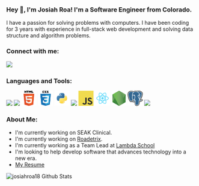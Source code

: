 ### Hey 👋, I'm Josiah Roa! I'm a Software Engineer from Colorado.
I have a passion for solving problems with computers. I have been coding for 3 years with experience in full-stack web development and solving data structure and algorithm problems.

### Connect with me:
<a href='https://www.linkedin.com/in/josiah-roa/'>
    <img width="30" src="https://cdn.jsdelivr.net/npm/simple-icons@v3/icons/linkedin.svg" />
</a>


### Languages and Tools:
<code><img width="40" src="https://cdn.jsdelivr.net/npm/simple-icons@v3/icons/github.svg" /></code>
<code><img width="40" src="https://cdn.jsdelivr.net/npm/simple-icons@v3/icons/git.svg" /></code>
<code><img width='40px' src='https://raw.githubusercontent.com/github/explore/80688e429a7d4ef2fca1e82350fe8e3517d3494d/topics/html/html.png'/></code>
<code><img width='40px' src='https://raw.githubusercontent.com/github/explore/80688e429a7d4ef2fca1e82350fe8e3517d3494d/topics/css/css.png'/></code>
<code><img width='40px' src='https://raw.githubusercontent.com/github/explore/80688e429a7d4ef2fca1e82350fe8e3517d3494d/topics/python/python.png'/></code>
<code><img width="40" src="https://cdn.jsdelivr.net/npm/simple-icons@v3/icons/cplusplus.svg" /></code>
<code><img width='40px' src='https://raw.githubusercontent.com/github/explore/80688e429a7d4ef2fca1e82350fe8e3517d3494d/topics/javascript/javascript.png'/></code>
<code><img width='40px' src='https://raw.githubusercontent.com/github/explore/80688e429a7d4ef2fca1e82350fe8e3517d3494d/topics/react/react.png'/></code>
<code><img width='40px' src='https://raw.githubusercontent.com/github/explore/80688e429a7d4ef2fca1e82350fe8e3517d3494d/topics/nodejs/nodejs.png'/></code>
<code><img width='40px' src='https://raw.githubusercontent.com/github/explore/80688e429a7d4ef2fca1e82350fe8e3517d3494d/topics/postgresql/postgresql.png'/></code>
<code><img width="40" src="https://cdn.jsdelivr.net/npm/simple-icons@v3/icons/apollographql.svg" /></code>

### About Me:
- I'm currently working on SEAK Clinical.
- I'm currently working on [Roadetrix](https://github.com/Roadetrix-Records).
- I'm currently working as a Team Lead at [Lambda School](https://lambdaschool.com/)
- I'm looking to help develop software that advances technology into a new era.
- [My Resume](https://docs.google.com/document/d/1egtAF0EcYqRSJp9-Q61aN-jLhYGhNFc5fdEkfZtSjvU/edit?usp=sharing)




<img alt='josiahroa18 Github Stats' src='https://github-readme-stats-k4dpfooit.vercel.app/api?username=josiahroa18&show_icons=true&hide_border=true'/>
